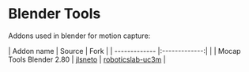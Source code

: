 # Blender Tools
Addons used in blender for motion capture:

| Addon name  | Source | Fork |
| ------------- |:-------------:| |
| Mocap Tools Blender 2.80  | [jlsneto](https://github.com/jlsneto/blender-addons) | [roboticslab-uc3m](https://github.com/roboticslab-uc3m/blender-addons) |
